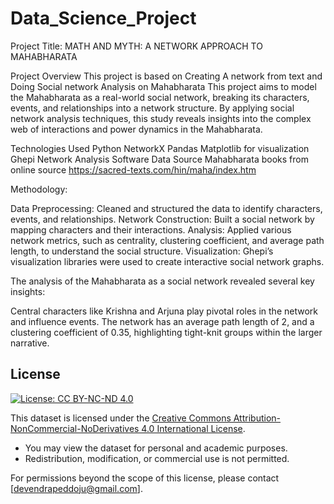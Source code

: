 # Data_Science_Project
Project Title: MATH AND MYTH: A NETWORK APPROACH TO MAHABHARATA

Project Overview
This project is based on Creating A network from text and Doing Social network Analysis on Mahabharata
This project aims to model the Mahabharata as a real-world social network, breaking its characters, events, and relationships into a network structure. By applying social network analysis techniques, this study reveals insights into the complex web of interactions and power dynamics in the Mahabharata.

Technologies Used
Python
NetworkX
Pandas
Matplotlib for visualization
Ghepi Network Analysis Software
Data Source
Mahabharata books from online source  https://sacred-texts.com/hin/maha/index.htm

Methodology:

Data Preprocessing: Cleaned and structured the data to identify characters, events, and relationships.
Network Construction: Built a social network by mapping characters and their interactions.
Analysis: Applied various network metrics, such as centrality, clustering coefficient, and average path length, to understand the social structure.
Visualization: Ghepi’s visualization libraries were used to create interactive social network graphs.


The analysis of the Mahabharata as a social network revealed several key insights:

Central characters like Krishna and Arjuna play pivotal roles in the network and influence events.
The network has an average path length of 2, and a clustering coefficient of 0.35, highlighting tight-knit groups within the larger narrative.


## License
[![License: CC BY-NC-ND 4.0](https://img.shields.io/badge/License-CC%20BY--NC--ND%204.0-lightgrey.svg)](https://creativecommons.org/licenses/by-nc-nd/4.0/)


This dataset is licensed under the [Creative Commons Attribution-NonCommercial-NoDerivatives 4.0 International License](https://creativecommons.org/licenses/by-nc-nd/4.0/).

- You may view the dataset for personal and academic purposes.
- Redistribution, modification, or commercial use is not permitted.

For permissions beyond the scope of this license, please contact [devendrapeddoju@gmail.com].




